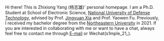 Hi there! This is Zhixiong Yang (杨志雄)' personal homepage. I am a Ph.D. Student at School of Electronic Science, [National University of Defense Technology](https://www.nudt.edu.cn/),
advised by Prof. [Jingyuan Xia](https://www.xiajingyuan.com/) and Prof. Yaowen Fu. Previously, I received my bachelor degree from the [Northeastern University](https://www.neu.edu.cn/) in 2021.
If you are interested in collaborating with me or want to have a chat, always feel free to contact me through [E-mail](yzx21@nudt.edu.cn) or Wechat(s1mple_21_).


